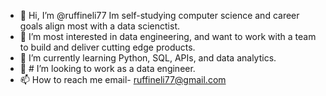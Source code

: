 - 👋 Hi, I’m @ruffineli77 Im self-studying computer science and career goals align most with a data scienctist.
- 👀 I’m most interested in data engineering, and want to work with a team to build and deliver cutting edge products.
- 🌱 I’m currently learning Python, SQL, APIs, and data analytics.
- 💞️ # I’m looking to work as a data engineer. 
- 📫 How to reach me email- ruffineli77@gmail.com

<!---
ruffineli77/ruffineli77 is a ✨ special ✨ repository because its `README.md` (this file) appears on your GitHub profile.
You can click the Preview link to take a look at your changes.
--->
